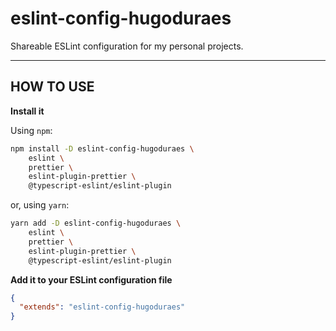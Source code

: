 # eslint-config-hugoduraes

Shareable ESLint configuration for my personal projects.

---

## HOW TO USE

**Install it**

Using `npm`:

```sh
npm install -D eslint-config-hugoduraes \
    eslint \
    prettier \
    eslint-plugin-prettier \
    @typescript-eslint/eslint-plugin   
```

or, using `yarn`: 

```sh
yarn add -D eslint-config-hugoduraes \
    eslint \
    prettier \
    eslint-plugin-prettier \
    @typescript-eslint/eslint-plugin
```

**Add it to your ESLint configuration file**

```json
{
  "extends": "eslint-config-hugoduraes"
}
```
